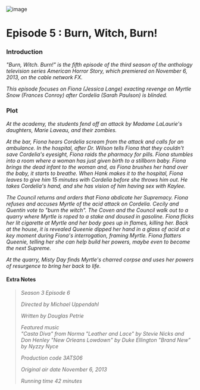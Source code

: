 

![image](https://github.com/user-attachments/assets/837bad2f-8e6f-40c0-abd7-32b57e1e0aba) 


# Episode 5 : Burn, Witch, Burn!


### Introduction


*"Burn, Witch. Burn!" is the fifth episode of the third season of the anthology television series American Horror Story, which premiered on November 6, 2013, on the cable network FX.*

*This episode focuses on Fiona (Jessica Lange) exacting revenge on Myrtle Snow (Frances Conroy) after Cordelia (Sarah Paulson) is blinded.*


### Plot

*At the academy, the students fend off an attack by Madame LaLaurie's daughters, Marie Laveau, and their zombies.*

*At the bar, Fiona hears Cordelia scream from the attack and calls for an ambulance. In the hospital, after Dr. Wilson tells Fiona that they couldn't save Cordelia's eyesight, Fiona raids the pharmacy for pills. Fiona stumbles into a room where a woman has just given birth to a stillborn baby. Fiona brings the dead infant to the woman and, as Fiona brushes her hand over the baby, it starts to breathe. When Hank makes it to the hospital, Fiona leaves to give him 15 minutes with Cordelia before she throws him out. He takes Cordelia's hand, and she has vision of him having sex with Kaylee.*

*The Council returns and orders that Fiona abdicate her Supremacy. Fiona refuses and accuses Myrtle of the acid attack on Cordelia. Cecily and Quentin vote to "burn the witch". The Coven and the Council walk out to a quarry where Myrtle is roped to a stake and doused in gasoline. Fiona flicks her lit cigarette at Myrtle and her body goes up in flames, killing her. Back at the house, it is revealed Queenie dipped her hand in a glass of acid at a key moment during Fiona's interrogation, framing Myrtle. Fiona flatters Queenie, telling her she can help build her powers, maybe even to become the next Supreme.*

*At the quarry, Misty Day finds Myrtle's charred corpse and uses her powers of resurgence to bring her back to life.*

#### Extra Notes

>	*Season 3
Episode 6*
>
> *Directed by	Michael Uppendahl*
>
> *Written by	Douglas Petrie*
>
> *Featured music	
"Casta Diva" from Norma
"Leather and Lace" by Stevie Nicks and Don Henley
"New Orleans Lowdown" by Duke Ellington
"Brand New" by Nyzzy Nyce*
>
> *Production code	3ATS06*
>
> *Original air date	November 6, 2013*
>
> *Running time	42 minutes*
